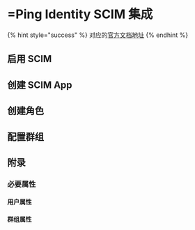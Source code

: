 # =Ping Identity SCIM 集成

{% hint style="success" %}
对应的[官方文档地址](https://bitwarden.com/help/ping-identity-scim-integration/)
{% endhint %}

## 启用 SCIM <a href="#enable-scim" id="enable-scim"></a>

## 创建 SCIM App <a href="#create-a-scim-app" id="create-a-scim-app"></a>

## 创建角色 <a href="#create-a-rule" id="create-a-rule"></a>

## 配置群组 <a href="#provision-groups" id="provision-groups"></a>

## 附录 <a href="#appendix" id="appendix"></a>

### 必要属性 <a href="#required-attributes" id="required-attributes"></a>

#### 用户属性 <a href="#user-attributes" id="user-attributes"></a>

#### 群组属性 <a href="#group-attributes" id="group-attributes"></a>
